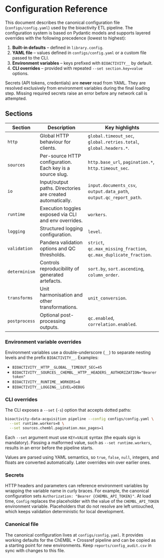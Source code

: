 # Configuration Reference

This document describes the canonical configuration file (`configs/config.yaml`) used by the
bioactivity ETL pipeline. The configuration system is based on Pydantic models and supports
layered overrides with the following precedence (lowest to highest):

1. **Built-in defaults** – defined in `library.config`.
2. **YAML file** – values defined in `configs/config.yaml` or a custom file passed to the CLI.
3. **Environment variables** – keys prefixed with `BIOACTIVITY__` by default.
4. **CLI overrides** – provided with repeated `--set section.key=value` options.

Secrets (API tokens, credentials) are **never** read from YAML. They are resolved exclusively from
environment variables during the final loading step. Missing required secrets raise an error before
any network call is attempted.

## Sections

| Section | Description | Key highlights |
|---------|-------------|----------------|
| `http` | Global HTTP behaviour for clients. | `global.timeout_sec`, `global.retries.total`, `global.headers.*`. |
| `sources` | Per-source HTTP configuration. Each key is a source slug. | `http.base_url`, `pagination.*`, `http.timeout_sec`. |
| `io` | Input/output paths. Directories are created automatically. | `input.documents_csv`, `output.data_path`, `output.qc_report_path`. |
| `runtime` | Execution toggles exposed via CLI and env overrides. | `workers`. |
| `logging` | Structured logging configuration. | `level`. |
| `validation` | Pandera validation options and QC thresholds. | `strict`, `qc.max_missing_fraction`, `qc.max_duplicate_fraction`. |
| `determinism` | Controls reproducibility of generated artefacts. | `sort.by`, `sort.ascending`, `column_order`. |
| `transforms` | Unit harmonisation and other transformations. | `unit_conversion`. |
| `postprocess` | Optional post-processing outputs. | `qc.enabled`, `correlation.enabled`. |

### Environment variable overrides

Environment variables use a double-underscore (`__`) to separate nesting levels and the prefix
`BIOACTIVITY__`. Examples:

- `BIOACTIVITY__HTTP__GLOBAL__TIMEOUT_SEC=45`
- `BIOACTIVITY__SOURCES__CHEMBL__HTTP__HEADERS__AUTHORIZATION="Bearer token"`
- `BIOACTIVITY__RUNTIME__WORKERS=8`
- `BIOACTIVITY__LOGGING__LEVEL=DEBUG`

### CLI overrides

The CLI exposes a `--set` (`-s`) option that accepts dotted paths:

```bash
bioactivity-data-acquisition pipeline --config configs/config.yaml \
  --set runtime.workers=8 \
  --set sources.chembl.pagination.max_pages=1
```

Each `--set` argument must use `KEY=VALUE` syntax (the equals sign is mandatory). Passing a
malformed value, such as `--set runtime.workers`, results in an error before the pipeline starts.

Values are parsed using YAML semantics, so `true`, `false`, `null`, integers, and floats are
converted automatically. Later overrides win over earlier ones.

### Secrets

HTTP headers and parameters can reference environment variables by wrapping the variable name in
curly braces. For example, the canonical configuration sets
`Authorization: "Bearer {CHEMBL_API_TOKEN}"`. At load time, `Config` replaces the placeholder with
the value of the `CHEMBL_API_TOKEN` environment variable. Placeholders that do not resolve are left
untouched, which keeps validation deterministic for local development.

### Canonical file

The canonical configuration lives at `configs/config.yaml`. It provides working defaults for the
ChEMBL + Crossref pipeline and can be copied as a starting point for new environments. Keep
`reports/config_audit.csv` in sync with changes to this file.
